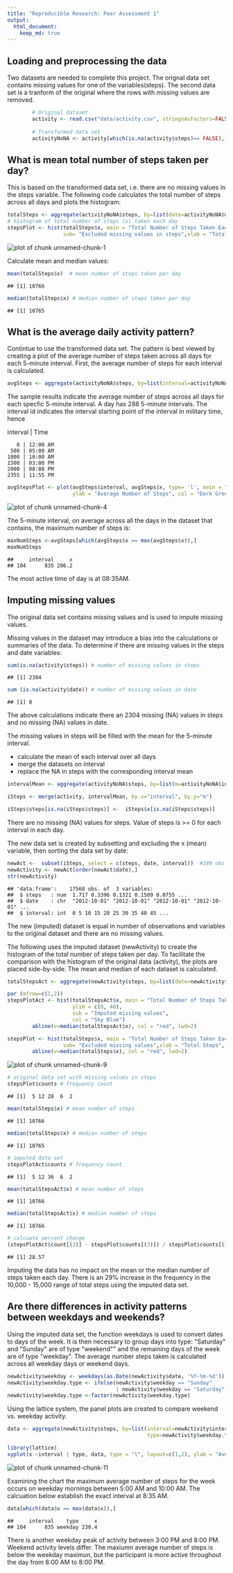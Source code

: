 ```yaml
---
title: "Reproducible Research: Peer Assessment 1"
output: 
  html_document:
    keep_md: true
---
```



## Loading and preprocessing the data
Two datasets are needed to complete this project.  The orignal data set contains missing values for one of the variables(steps).  The second data set is a tranform of the original where the rows with missing values are removed.


```r
        # Original dataset
        activity <- read.csv("data/activity.csv", stringsAsFactors=FALSE,  header=TRUE)
        
        # Transformed data set 
        activityNoNA <- activity[which(is.na(activity$steps)== FALSE),]
```

## What is mean total number of steps taken per day?

This is based on the transformed data set, i.e. there are no missing values in the steps variable. The following code calculates the total number of steps across all days and plots the histogram:

```r
totalSteps <- aggregate(activityNoNA$steps, by=list(date=activityNoNA$date), FUN = sum )
# histogram of total number of steps (x) taken each day
stepsPlot <- hist(totalSteps$x, main = "Total Number of Steps Taken Each Day", ylim = c(0, 40),
                  sub= "Excluded missing values in steps",xlab = "Total Steps", col = "Yellow")
```

![plot of chunk unnamed-chunk-1](figure/unnamed-chunk-1.png) 

Calculate mean and median values:

```r
mean(totalSteps$x)  # mean number of steps taken per day
```

```
## [1] 10766
```

```r
median(totalSteps$x) # median number of steps taken per day
```

```
## [1] 10765
```

## What is the average daily activity pattern?

Contintue to use the transformed data set. The pattern is best viewed by creating a plot of the average number of steps taken across all days for each 5-minute interval.  First, the average number of steps for each interval is calculated.

```r
avgSteps <- aggregate(activityNoNA$steps, by=list(interval=activityNoNA$interval), FUN=mean) 
```
The sample results indicate the average number of steps across all days for each specfic 5-minute interval. A day has 288 5-minute intervals. The interval id indicates the interval starting point of the interval in military time, hence

interval | Time

       0 | 12:00 AM       
     500 | 05:00 AM      
    1000 | 10:00 AM      
    1500 | 03:00 PM    
    2000 | 08:00 PM       
    2355 | 11:55 PM


```r
avgStepsPlot <- plot(avgSteps$interval, avgSteps$x, type= 'l', main = "Average Daily Activity", xlab = "Interval",
                     ylab = "Average Number of Steps", col = "Dark Green", sub= "Excluded missing values in steps")
```

![plot of chunk unnamed-chunk-4](figure/unnamed-chunk-4.png) 

The 5-minute interval, on average across all the days in the dataset that contains, the maximum number of steps is:

```r
maxNumSteps <-avgSteps[which(avgSteps$x == max(avgSteps$x)),]
maxNumSteps
```

```
##     interval     x
## 104      835 206.2
```
The most active time of day is at 08:35AM. 

## Imputing missing values

The original data set contains missing values and is used to impute missing values. 

Missing values in the dataset may introduce a bias into the calculations or summaries of the data. To determine if there are missing values in the steps and date variables:

```r
sum(is.na(activity$steps)) # number of missing values in steps
```

```
## [1] 2304
```

```r
sum (is.na(activity$date)) # number of missing values in date
```

```
## [1] 0
```
The above calculations indicate there an 2304 missing (NA) values in steps and no missing (NA) values in date.

The missing values in steps will be filled with the mean for the 5-minute interval.

- calculate the mean of each interval over all days
- merge the datasets on interval 
- replace the NA in steps with the corresponding interval mean

```r
intervalMean <- aggregate(activityNoNA$steps, by=list(m=activityNoNA$interval), FUN=mean)

iSteps <- merge(activity, intervalMean, by.x="interval", by.y="m")

iSteps$steps[is.na(iSteps$steps)] <-  iSteps$x[is.na(iSteps$steps)]
```
There are no missing (NA) values for steps.  Value of steps is >= 0 for each interval in each day.  

The new data set is created by subsetting and excluding the x (mean) variable, then sorting the data set by date:

```r
newAct <-  subset(iSteps, select = c(steps, date, interval))  #180 obs of 68 variables
newActivity <- newAct[order(newAct$date),]
str(newActivity)
```

```
## 'data.frame':	17568 obs. of  3 variables:
##  $ steps   : num  1.717 0.3396 0.1321 0.1509 0.0755 ...
##  $ date    : chr  "2012-10-01" "2012-10-01" "2012-10-01" "2012-10-01" ...
##  $ interval: int  0 5 10 15 20 25 30 35 40 45 ...
```
The new (imputed) dataset is equal in number of observations and variables to the original dataset and there are no missing values. 

The following uses the imputed dataset (newActivity) to create the histogram of the total number of steps taken per day. To facilitate the comparison with the histogram of the original data (activity), the plots are placed side-by-side. The mean and median of each dataset is calculated. 


```r
totalStepsAct <- aggregate(newActivity$steps, by=list(date=newActivity$date), FUN = sum )

par (mfrow=c(1,2))
stepsPlotAct <- hist(totalStepsAct$x, main = "Total Number of Steps Taken Each Day", xlab="Total Steps",
                     ylim = c(0, 40),
                     sub = "Imputed missing values",
                     col = "Sky Blue")
        abline(v=median(totalStepsAct$x), col = "red", lwd=2)

stepsPlot <- hist(totalSteps$x, main = "Total Number of Steps Taken Each Day", ylim = c(0, 40),
                  sub= "Excluded missing values",xlab = "Total Steps", col = "Yellow")
        abline(v=median(totalSteps$x), col = "red", lwd=2)
```

![plot of chunk unnamed-chunk-9](figure/unnamed-chunk-9.png) 

```r
# original data set with missing values in steps 
stepsPlot$counts # frequency count
```

```
## [1]  5 12 28  6  2
```

```r
mean(totalSteps$x) # mean number of steps 
```

```
## [1] 10766
```

```r
median(totalSteps$x) # median number of steps
```

```
## [1] 10765
```

```r
# imputed data set
stepsPlotAct$counts # frequency count 
```

```
## [1]  5 12 36  6  2
```

```r
mean(totalStepsAct$x) # mean number of steps 
```

```
## [1] 10766
```

```r
median(totalStepsAct$x) # median number of steps 
```

```
## [1] 10766
```

```r
# calcuate percent change
(stepsPlotAct$count[(3)] - stepsPlot$counts[(3)]) / stepsPlot$counts[(3)] * 100
```

```
## [1] 28.57
```
Imputing the data has no impact on the mean or the median number of steps taken each day.  There is an 29% increase in the frequency in the 10,000 - 15,000 range of total steps using the imputed data set. 

## Are there differences in activity patterns between weekdays and weekends?

Using the imputed data set, the function weekdays is used to convert dates to days of the week. It is then necessary to group days into type: "Saturday" and "Sunday" are of type "weekend"" and the remaining days of the week are of type "weekday". The average number steps taken is calculated across all weekday days or weekend days. 

```r
newActivity$weekday <- weekdays(as.Date(newActivity$date, '%Y-%m-%d'))
newActivity$weekday.type <- ifelse(newActivity$weekday == "Sunday" 
                                   | newActivity$weekday == "Saturday", "weekend", "weekday")
newActivity$weekday.type <-factor(newActivity$weekday.type)
```

Using the lattice system, the panel plots are created to compare weekend vs. weekday activity.

```r
data <- aggregate(newActivity$steps, by=list(interval=newActivity$interval, 
                                             type=newActivity$weekday.type), FUN=mean)

library(lattice)
xyplot(x ~interval | type, data, type = "l", layout=c(1,2), ylab = "Average number of steps taken")
```

![plot of chunk unnamed-chunk-11](figure/unnamed-chunk-11.png) 

Examining the chart the maximum average number of steps for the week occurs on weekday mornings between 5:00 AM and 10:00 AM. The calcuation below establish the exact interval at 8:35 AM.

```r
data[which(data$x == max(data$x)),]
```

```
##     interval    type     x
## 104      835 weekday 230.4
```

There is another weekday peak of activity between 3:00 PM and 8:00 PM.  Weekend activity levels differ.  The maxiumn average number of steps is below the weekday maximun, but the participant is more active throughout the day from 8:00 AM to 8:00 PM. 
